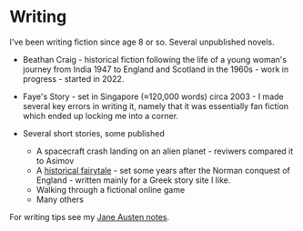 # Writing

I've been writing fiction since age 8 or so. 
Several unpublished novels.
- Beathan Craig - historical fiction following the life of a young woman's journey from India 1947 to England and Scotland in the 1960s - work in progress - started in 2022.
- Faye's Story - set in Singapore (≈120,000 words) circa 2003 - I made several key errors in writing it, namely that it was essentially fan fiction which ended up locking me into a corner.

- Several short stories, some published
  - A spacecraft crash landing on an alien planet - reviwers compared it to Asimov
  - A [historical fairytale](http://akingdom.github.io/articles/The_Goose_Bride) - set some years after the Norman conquest of England - written mainly for a Greek story site I like.
  - Walking through a fictional online game
  - Many others

For writing tips see my [Jane Austen notes](http://akingdom.github.io/articles/AK_on_Jane_Austen).
